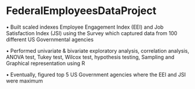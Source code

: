 # FederalEmployeesDataProject

• Built scaled indexes Employee Engagement Index (EEI) and Job Satisfaction Index (JSI) using the Survey which captured data from 100 different US Governmental agencies

• Performed univariate & bivariate exploratory analysis, correlation analysis, ANOVA test, Tukey test, Wilcox test, hypothesis testing, Sampling and Graphical representation using R

• Eventually, figured top 5 US Government agencies where the EEI and JSI were maximum
